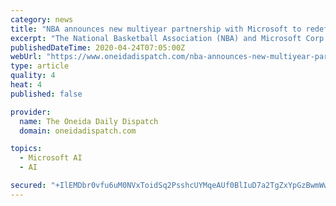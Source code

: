 ```yaml
---
category: news
title: "NBA announces new multiyear partnership with Microsoft to redefine and personalize the fan experience"
excerpt: "The National Basketball Association (NBA) and Microsoft Corp. on Thursday announced a new multiyear alliance, which will transform the way fans experience the"
publishedDateTime: 2020-04-24T07:05:00Z
webUrl: "https://www.oneidadispatch.com/nba-announces-new-multiyear-partnership-with-microsoft-to-redefine-and-personalize-the-fan-experience/article_afcd11ea-3a50-515a-97dd-dcac5c0e470c.html"
type: article
quality: 4
heat: 4
published: false

provider:
  name: The Oneida Daily Dispatch
  domain: oneidadispatch.com

topics:
  - Microsoft AI
  - AI

secured: "+IlEMDbr0vfu6uM0NVxToidSq2PsshcUYMqeAUf0BlIuD7a2TgZxYpGzBwmWwOWStZtqRjIGOK99c1BYmCbV49najIwoehgpOwhl+/IRIXONSLvy2wSWnBRFwMcL/z3rs93a77HucUrNBqyn6s0oaJ335Sv2mgvhRsgAvobI2VJK/vn+WcOTS5lw3LVuxrYWv4XwNjoSa0R/aKMZRDe4sQcV/u8VbO1uatRNrN1gGSW+qpIl55s3emVFQtJRO+9dRUPcg9DbCMyayNlBztBJr8RaOCmdpPgX42Qjrn1WZxStz/4YmrlF8gnjU9YifUHD9h4/mbtAQ4lamEI/FehV2+yPWj4B+YXOSC/Ap8liaITviK2yx9M528Z7/DuqIFINMmuMb2nMLLqMu6qVzkG26HKig/v2zUzDKm4jrA9LH9iiD4IXhOozZL7h7hdx0aNC0K1ObhfNKechQB/HNVobvtFczoDM8g3rbLXZO3YVZp0=;zNLwLrXw79a/D3IqkcCiTA=="
---
```



